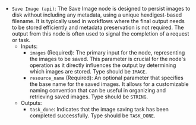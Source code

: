 - `Save Image (api)`: The Save Image node is designed to persist images to disk without including any metadata, using a unique hexdigest-based filename. It is typically used in workflows where the final output needs to be stored efficiently and metadata preservation is not required. The output from this node is often used to signal the completion of a request or task.
    - Inputs:
        - `images` (Required): The primary input for the node, representing the images to be saved. This parameter is crucial for the node's operation as it directly influences the output by determining which images are stored. Type should be `IMAGE`.
        - `resource_name` (Required): An optional parameter that specifies the base name for the saved images. It allows for a customizable naming convention that can be useful in organizing and retrieving saved images. Type should be `STRING`.
    - Outputs:
        - `task_done`: Indicates that the image saving task has been completed successfully. Type should be `TASK_DONE`.
